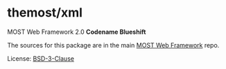 # themost/xml
MOST Web Framework 2.0 **Codename Blueshift**

The sources for this package are in the main [MOST Web Framework](http://github.com/themost-framework/themost) repo.

License: [BSD-3-Clause](https://github.com/themost-framework/themost/blob/master/LICENSE)